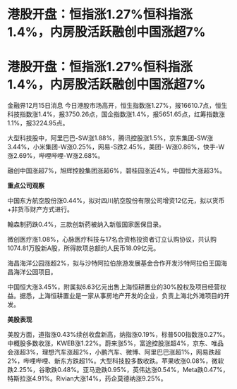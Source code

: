 # 港股开盘：恒指涨1.27%恒科指涨1.4%，内房股活跃融创中国涨超7%

# 港股开盘：恒指涨1.27%恒科指涨1.4%，内房股活跃融创中国涨超7%

金融界12月15日消息
今日港股市场高开，恒生指数涨1.27%，报16610.7点，恒生科技指数涨1.4%，报3750.26点，国企指数涨1.4%，报5651.65点，红筹指数涨1.1%，报3224.95点。

大型科技股中，阿里巴巴-SW涨1.88%，腾讯控股涨1.5%，京东集团-SW涨3.44%，小米集团-W涨0.25%，网易-S跌2.45%，美团-
W涨0.86%，快手-W涨2.69%，哔哩哔哩-W涨2.68%。

融创中国涨超7%，旭辉控股集团涨超6%，碧桂园涨近4%，中国恒大涨超3%。

**重点公司观察**

中国东方航空股份涨0.44%，拟对四川航空股份有限公司增资12亿元，拟以货币+非货币财产方式进行。

翰森制药跌0.4%，三款创新药被纳入新版国家医保目录。

微创医疗涨1.08%，心脉医疗科技与17名合资格投资者订立认购协议，共认购1074.81万股新A股，所得款项总额约人民币18.09亿元。

海昌海洋公园涨超2%，拟与沙特阿拉伯旅游发展基金合作开发沙特阿拉伯王国海昌海洋公园项目。

中国恒大涨3.45%，附属拟6.63亿元出售上海恒耕置业的30%股权及项目经营权益。据悉，上海恒耕置业是一家从事房地产开发的企业，负责上海北外滩项目的开发。

**美股表现**

美股方面，道指涨0.43%续创收盘新高，纳指涨0.19%，标普500指数涨0.27%。中概股多数收涨，KWEB涨1.22%。蔚来涨5%，富途控股涨超4%，京东、唯品会涨超3%，理想汽车涨超2%，小鹏汽车、微博、阿里巴巴涨超1%，网易跌超2%，哔哩哔哩、新东方跌超1%。大型科技股多数收跌。苹果收涨0.08%，微软跌2.25%，谷歌跌0.48%。亚马逊跌0.95%，英伟达涨0.54%，Meta跌0.47%，特斯拉涨4.91%。Rivian大涨14%，药企莫德纳涨9.25%。


